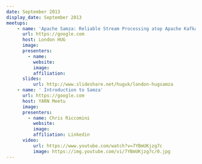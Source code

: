 ```yaml
---
date: September 2013
display_date: September 2013
meetups:
    - name: 'Apache Samza: Reliable Stream Processing atop Apache Kafka and Hadoop YARN'
      url: https://google.com
      host: London HUG
      image: 
      presenters:
        - name:
          website: 
          image:
          affiliation:
      slides:
          url: http://www.slideshare.net/huguk/london-hugsamza
    - name: ' Introduction to Samza'
      url: https://google.com
      host: YARN Meetu
      image: 
      presenters:
        - name: Chris Riccomini
          website: 
          image:
          affiliation: Linkedin
      video:
          url: https://www.youtube.com/watch?v=7YBmUKjzg7c
          image: https://img.youtube.com/vi/7YBmUKjzg7c/0.jpg
---
```

<!--
   Licensed to the Apache Software Foundation (ASF) under one or more
   contributor license agreements.  See the NOTICE file distributed with
   this work for additional information regarding copyright ownership.
   The ASF licenses this file to You under the Apache License, Version 2.0
   (the "License"); you may not use this file except in compliance with
   the License.  You may obtain a copy of the License at

       http://www.apache.org/licenses/LICENSE-2.0

   Unless required by applicable law or agreed to in writing, software
   distributed under the License is distributed on an "AS IS" BASIS,
   WITHOUT WARRANTIES OR CONDITIONS OF ANY KIND, either express or implied.
   See the License for the specific language governing permissions and
   limitations under the License.
-->